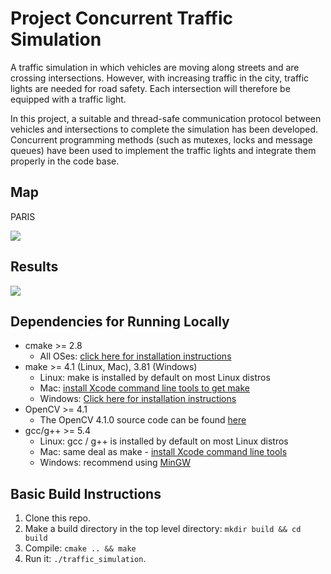 # Project Concurrent Traffic Simulation

A traffic simulation in which vehicles are moving along streets and are crossing intersections. However, with increasing traffic in the city, traffic lights are needed for road safety. Each intersection will therefore be equipped with a traffic light.

In this project, a suitable and thread-safe communication protocol between vehicles and intersections to complete the simulation has been developed. Concurrent programming methods (such as mutexes, locks and message queues) have been used to implement the traffic lights and integrate them properly in the code base.

## Map

PARIS

<img src="data/paris.jpg"/>

## Results

<img src="images/result.gif"/>

## Dependencies for Running Locally
* cmake >= 2.8
  * All OSes: [click here for installation instructions](https://cmake.org/install/)
* make >= 4.1 (Linux, Mac), 3.81 (Windows)
  * Linux: make is installed by default on most Linux distros
  * Mac: [install Xcode command line tools to get make](https://developer.apple.com/xcode/features/)
  * Windows: [Click here for installation instructions](http://gnuwin32.sourceforge.net/packages/make.htm)
* OpenCV >= 4.1
  * The OpenCV 4.1.0 source code can be found [here](https://github.com/opencv/opencv/tree/4.1.0)
* gcc/g++ >= 5.4
  * Linux: gcc / g++ is installed by default on most Linux distros
  * Mac: same deal as make - [install Xcode command line tools](https://developer.apple.com/xcode/features/)
  * Windows: recommend using [MinGW](http://www.mingw.org/)

## Basic Build Instructions

1. Clone this repo.
2. Make a build directory in the top level directory: `mkdir build && cd build`
3. Compile: `cmake .. && make`
4. Run it: `./traffic_simulation`.
